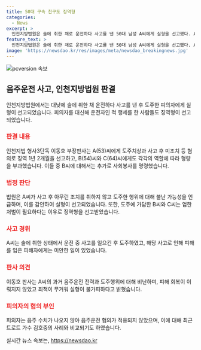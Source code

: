 ```yaml
---
title: 50대 구속 친구도 징역형
categories:
  - News
excerpt: >
  인천지방법원은 술에 취한 채로 운전하다 사고를 낸 50대 남성 A씨에게 실형을 선고했다. A씨는 사고 후 아무런 조치를 취하지 않고 도주한 혐의 등으로 기소됐고, 피해자에게 피해회복을 위한 조치를 취하지 않은 점에서 실형이 불가피하다고 밝혔다. 또한, A씨를 대신해 운전자 행세를 한 B씨와 C씨에게 엄한 처벌이 필요하다고 언급했다. 사건은 음주운전 혐의가 적용되지 않아 논란을 불러일으켰다. 
feature_text: >
  인천지방법원은 술에 취한 채로 운전하다 사고를 낸 50대 남성 A씨에게 실형을 선고했다. A씨는 사고 후 아무런 조치를 취하지 않고 도주한 혐의 등으로 기소됐고, 피해자에게 피해회복을 위한 조치를 취하지 않은 점에서 실형이 불가피하다고 밝혔다. 또한, A씨를 대신해 운전자 행세를 한 B씨와 C씨에게 엄한 처벌이 필요하다고 언급했다. 사건은 음주운전 혐의가 적용되지 않아 논란을 불러일으켰다. 
image: 'https://newsdao.kr/res/images/meta/newsdao_breakingnews.jpg'
---
```


<p><img src="https://newsdao.kr/res/images/meta/newsdao_breakingnews.jpg" alt="pcversion 속보" /></p>

<h2 data-ke-size="size26">음주운전 사고, 인천지방법원 판결</h2>

<p data-ke-size="size16">인천지방법원에서는 대낮에 술에 취한 채 운전하다 사고를 낸 후 도주한 피의자에게 실형이 선고되었습니다. 피의자를 대신해 운전자인 척 행세를 한 사람들도 징역형이 선고되었습니다.</p>

<h3><b><span style="color: #ee2323;">판결 내용</span></b></h3>

<p data-ke-size="size16">인천지법 형사3단독 이동호 부장판사는 A(53)씨에게 도주치상과 사고 후 미조치 등 혐의로 징역 1년 2개월을 선고하고, B(54)씨와 C(64)씨에게도 각각의 역할에 따라 형량을 부과했습니다. 이들 중 B씨에 대해서는 추가로 사회봉사를 명령했습니다.</p>

<h3><b><span style="color: #ee2323;">법정 판단</span></b></h3>

<p data-ke-size="size16">법원은 A씨가 사고 후 아무런 조치를 취하지 않고 도주한 행위에 대해 불난 가능성을 언급하며, 이를 감안하여 실형이 선고되었습니다. 또한, 도주에 가담한 B씨와 C씨는 엄한 처벌이 필요하다는 이유로 징역형을 선고받았습니다.</p>

<h3><b><span style="color: #ee2323;">사고 경위</span></b></h3>

<p data-ke-size="size16">A씨는 술에 취한 상태에서 운전 중 사고를 일으킨 후 도주하였고, 해당 사고로 인해 피해를 입은 피해자에게는 미안한 일이 있었습니다.</p>

<h3><b><span style="color: #ee2323;">판사 의견</span></b></h3>

<p data-ke-size="size16">이동호 판사는 A씨의 과거 음주운전 전력과 도주행위에 대해 비난하며, 피해 회복이 이뤄지지 않았고 죄책이 무거워 실형이 불가피하다고 밝혔습니다.</p>

<h3><b><span style="color: #ee2323;">피의자의 혐의 부인</span></b></h3>

<p data-ke-size="size16">피의자는 음주 수치가 나오지 않아 음주운전 혐의가 적용되지 않았으며, 이에 대해 최근 트로트 가수 김호중의 사례와 비교되기도 하였습니다.</p>
실시간 뉴스 속보는, <a href="https://newsdao.kr" rel="dofollow">https://newsdao.kr</a>


